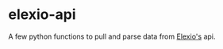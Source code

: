 # elexio-api
A few python functions to pull and parse data from [Elexio's](https://www.elexio.com/) api.
